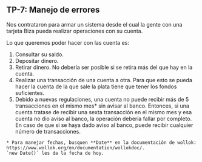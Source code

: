 ## TP-7: Manejo de errores

Nos contrataron para armar un sistema desde el cual la gente con una tarjeta Biza pueda realizar operaciones con su cuenta.

Lo que queremos poder hacer con las cuenta es:

1. Consultar su saldo.
2. Depositar dinero.
3. Retirar dinero. No debería ser posible si se retira más del que hay en la cuenta.
4. Realizar una transacción de una cuenta a otra. Para que esto se pueda hacer la cuenta de la que sale la plata tiene que tener los fondos suficientes.
5. Debido a nuevas regulaciones, una cuenta no puede recibir más de 5 transacciones en el mismo mes* sin avisar al banco. Entonces, si una cuenta tratase de recibir una sexta transacción en el mismo mes y esa cuenta no dio aviso al banco, la operación debería fallar por completo. En caso de que si se haya dado aviso al banco, puede recibir cualquier número de transacciones.

```
* Para manejar fechas, busquen **Date** en la documentación de wollok: https://www.wollok.org/en/documentation/wollokdoc/.
`new Date()` les da la fecha de hoy.
```

